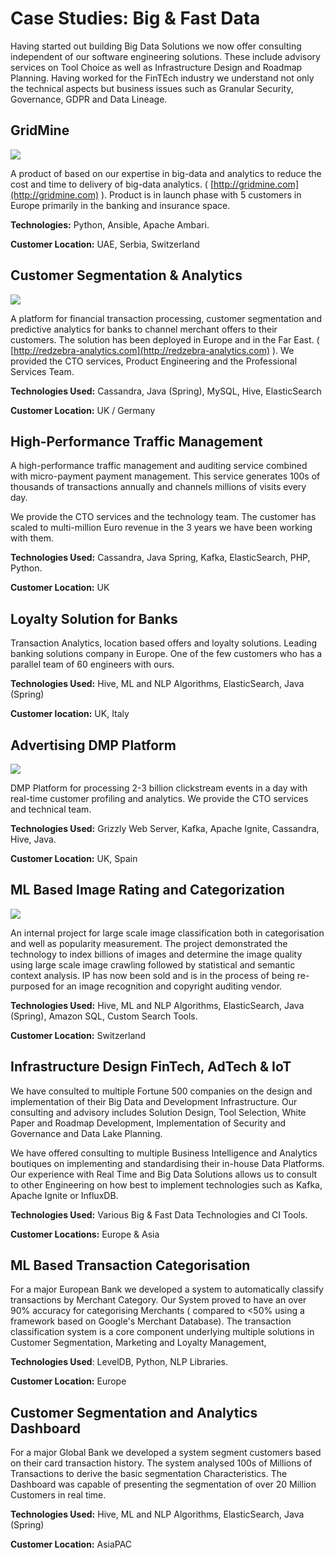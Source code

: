 # Case Studies: Big & Fast Data

Having started out building Big Data Solutions we now offer consulting independent of our software engineering solutions. These include advisory services on Tool Choice as well as Infrastructure Design and Roadmap Planning. Having worked for the FinTEch industry we understand not only the technical aspects but business issues such as Granular Security, Governance, GDPR and Data Lineage.

## GridMine

![](http://www.gridmine.com/images/product/clusterDesign.png)

A product of based on our expertise in big-data and analytics to reduce the cost and time to delivery of big-data analytics. \( [http://gridmine.com](http://gridmine.com) \). Product is in launch phase with 5 customers in Europe primarily in the banking and insurance space.

**Technologies:** Python, Ansible, Apache Ambari.

**Customer Location:** UAE, Serbia, Switzerland

## Customer Segmentation & Analytics

![](http://finovate.com/wp-content/uploads/2015/01/d8b0af3e47fbaaea5daebb3b86d19f4e269648884.jpg)

A platform for financial transaction processing, customer segmentation and predictive analytics for banks to channel merchant offers to their customers. The solution has been deployed in Europe and in the Far East. \( [http://redzebra-analytics.com](http://redzebra-analytics.com) \). We provided the CTO services, Product Engineering and the Professional Services Team.

**Technologies Used:** Cassandra, Java \(Spring\), MySQL, Hive, ElasticSearch

**Customer Location:** UK / Germany

## High-Performance Traffic Management

A high-performance traffic management and auditing service combined with micro-payment payment management. This service generates 100s of thousands of transactions annually and channels millions of visits every day.

We provide the CTO services and the technology team. The customer has scaled to multi-million Euro revenue in the 3 years we have been working with them.

**Technologies Used:** Cassandra, Java Spring, Kafka, ElasticSearch, PHP, Python.

**Customer Location:** UK

## Loyalty Solution for Banks

Transaction Analytics, location based offers and loyalty solutions. Leading banking solutions company in Europe. One of the few customers who has a parallel team of 60 engineers with ours.

**Technologies Used:** Hive, ML and NLP Algorithms,  ElasticSearch, Java \(Spring\)

**Customer location:** UK, Italy

## Advertising DMP Platform

![](http://www.richardpchapman.com/wp-content/uploads/2016/08/biddly-web-design-3-1600x961.jpg)

DMP Platform for processing 2-3 billion clickstream events in a day with real-time customer profiling and analytics. We provide the CTO services and technical team.

**Technologies Used:** Grizzly Web Server, Kafka, Apache Ignite, Cassandra, Hive, Java.

**Customer Location:** UK, Spain

## ML Based Image Rating and Categorization

![](https://scontent-vie1-1.xx.fbcdn.net/v/t1.0-9/600629_343930645712285_582335601_n.png?oh=1c4597015bdae9592f6c77302ed26a4e&oe=5A3B2EE3)

An internal project for large scale image classification both in categorisation and well as popularity measurement. The project demonstrated the technology to index billions of images and determine the image quality using large scale image crawling followed by statistical and semantic context analysis. IP has now been sold and is in the process of being re-purposed for an image recognition and copyright auditing vendor.

**Technologies Used:** Hive, ML and NLP Algorithms,  ElasticSearch, Java \(Spring\), Amazon SQL, Custom Search Tools.

**Customer Location:** Switzerland

## Infrastructure Design FinTech, AdTech & IoT

We have consulted to multiple Fortune 500 companies on the design and implementation of their Big Data and Development Infrastructure. Our consulting and advisory includes Solution Design, Tool Selection, White Paper and Roadmap Development, Implementation of Security and Governance and Data Lake Planning.

We have offered consulting to multiple Business Intelligence and Analytics boutiques on implementing and standardising their in-house Data Platforms. Our experience with Real Time and Big Data Solutions allows us to consult to other Engineering on how best to implement technologies such as Kafka, Apache Ignite or InfluxDB.

**Technologies Used:** Various Big & Fast Data Technologies and CI Tools.

**Customer Locations:** Europe & Asia

## ML Based Transaction Categorisation

For a major European Bank we developed a system to automatically classify transactions by Merchant Category. Our System proved to have an over 90% accuracy for categorising Merchants \( compared to &lt;50% using a framework based on Google's Merchant Database\). The transaction classification system is a core component underlying multiple solutions in Customer Segmentation, Marketing and Loyalty Management,

**Technologies Used**: LevelDB, Python, NLP Libraries.

**Customer Location:** Europe

## Customer Segmentation and Analytics Dashboard

For a major Global Bank we developed a system segment customers based on their card transaction history. The system analysed 100s of Millions of Transactions to derive the basic segmentation Characteristics. The Dashboard was capable of presenting the segmentation of over 20 Million Customers in real time.

**Technologies Used:** Hive, ML and NLP Algorithms,  ElasticSearch, Java \(Spring\)

**Customer Location:** AsiaPAC

## 



